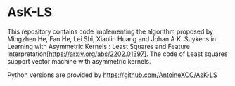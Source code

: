 # AsK-LS
This repository contains code implementing the algorithm proposed by Mingzhen He, Fan He, Lei Shi, Xiaolin Huang and Johan A.K. Suykens in Learning with Asymmetric Kernels : Least Squares and Feature Interpretation[https://arxiv.org/abs/2202.01397].
The code of Least squares support vector machine with asymmetric kernels.

Python versions are provided by 
https://github.com/AntoineXCC/AsK-LS
